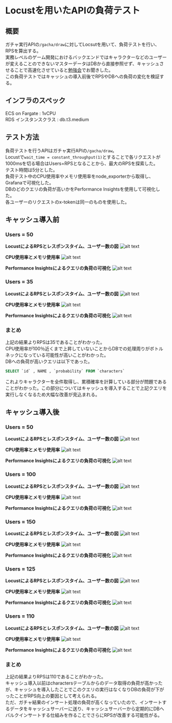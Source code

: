 # Locustを用いたAPIの負荷テスト
## 概要
ガチャ実行APIの`/gacha/draw`に対してLocsutを用いて、負荷テストを行い、RPSを算出する。</br>
実務レベルのゲーム開発におけるバックエンドではキャラクターなどのユーザーが変えることのできないマスターデータはDBから直接参照せず、キャッシュさせることで高速化させていると[勉強会](https://cyberagent.connpass.com/event/328082/)でお聞きした。</br>
この負荷テストではキャッシュの導入前後でRPSやDBへの負荷の変化を検証する。
## インフラのスペック
ECS on Fargate : 1vCPU</br>
RDS インスタンスクラス : db.t3.medium</br>

## テスト方法
負荷テストを行うAPIはガチャ実行APIの`/gacha/draw`。</br>
Locustで`wait_time = constant_throughput(1)`とすることで各リクエストが1000msを切る場合はUsers=RPSとなることから、最大のRPSを探索した。</br>
テスト時間は5分とした。</br>
負荷テスト中のCPU使用率やメモリ使用率をnode_exporterから取得し、Grafanaで可視化した。</br>
DBのどのクエリの負荷が高いかをPerformance Insightsを使用して可視化した。</br>
各ユーザーのリクエストのx-tokenは同一のものを使用した。</br>


## キャッシュ導入前
### Users = 50
**LocustによるRPSとレスポンスタイム、ユーザー数の図**
![alt text](./img/before_cache/users_50/locust_result.png)</br>

**CPU使用率とメモリ使用率**
![alt text](./img/before_cache/users_50/cpu_memory.png)</br>

**Performance Insightsによるクエリの負荷の可視化**
![alt text](./img/before_cache/users_50/performance_insights.png)</br>
### Users = 35
**LocustによるRPSとレスポンスタイム、ユーザー数の図**
![alt text](./img/before_cache/users_35/locust_result.png)</br>

**CPU使用率とメモリ使用率**
![alt text](./img/before_cache/users_35/cpu_memory.png)</br>

**Performance Insightsによるクエリの負荷の可視化**
![alt text](./img/before_cache/users_35/performance_insights.png)</br>

### まとめ
上記の結果よりRPSは35であることがわかった。</br>
CPU使用率が100％近くまで上昇していないことからDBでの処理周りがボトルネックになっている可能性が高いことがわかった。</br>
DBへの負荷が高いクエリは以下であった。
```sql
SELECT `id` , NAME , `probability` FROM `characters`
```
これよりキャラクターを全件取得し、累積確率を計算している部分が問題であることがわかった。この部分についてはキャッシュを導入することで上記クエリを実行しなくなるため大幅な改善が見込まれる。
## キャッシュ導入後
### Users = 50
**LocustによるRPSとレスポンスタイム、ユーザー数の図**
![alt text](./img/after_cache/users_50/locust_result.png)</br>

**CPU使用率とメモリ使用率**
![alt text](./img/after_cache/users_50/cpu_memory.png)</br>

**Performance Insightsによるクエリの負荷の可視化**
![alt text](./img/after_cache/users_50/performance_insights.png)</br>

### Users = 100
**LocustによるRPSとレスポンスタイム、ユーザー数の図**
![alt text](./img/after_cache/users_100/locust_result.png)</br>

**CPU使用率とメモリ使用率**
![alt text](./img/after_cache/users_100/cpu_memory.png)</br>

**Performance Insightsによるクエリの負荷の可視化**
![alt text](./img/after_cache/users_100/performance_insights.png)</br>

### Users = 150
**LocustによるRPSとレスポンスタイム、ユーザー数の図**
![alt text](./img/after_cache/users_150/locust_result.png)</br>

**CPU使用率とメモリ使用率**
![alt text](./img/after_cache/users_150/cpu_memory.png)</br>

**Performance Insightsによるクエリの負荷の可視化**
![alt text](./img/after_cache/users_150/performance_insights.png)</br>

### Users = 125
**LocustによるRPSとレスポンスタイム、ユーザー数の図**
![alt text](./img/after_cache/users_125/locust_result.png)</br>

**CPU使用率とメモリ使用率**
![alt text](./img/after_cache/users_125/cpu_memory.png)</br>

**Performance Insightsによるクエリの負荷の可視化**
![alt text](./img/after_cache/users_125/performance_insights.png)</br>

### Users = 110
**LocustによるRPSとレスポンスタイム、ユーザー数の図**
![alt text](./img/after_cache/users_110/locust_result.png)</br>

**CPU使用率とメモリ使用率**
![alt text](./img/after_cache/users_110/cpu_memory.png)</br>

**Performance Insightsによるクエリの負荷の可視化**
![alt text](./img/after_cache/users_110/performance_insights.png)</br>

### まとめ
上記の結果よりRPSは110であることがわかった。</br>
キャッシュ導入以前はcharactersテーブルからのデータ取得の負荷が高かったが、キャッシュを導入したことでこのクエリの実行はなくなりDBの負荷が下がったことがRPS向上の要因として考えられる。</br>
ただ、ガチャ結果のインサート処理の負荷が高くなっていたので、インサートするデータをキャッシュサーバーに送り、キャッシュサーバーから定期的にDBへバルクインサートする仕組みを作ることでさらにRPSが改善する可能性がる。</br>
